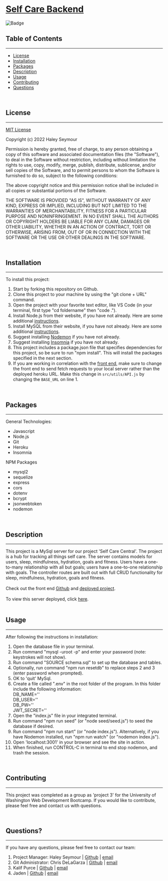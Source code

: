 # **[Self Care Backend](https://selfcarecentralserver.herokuapp.com/)**

![Badge](https://img.shields.io/badge/license-MIT-blue)

## Table of Contents
---
* [License](#license)
* [Installation](#installation)
* [Packages](#packages)
* [Description](#description)
* [Usage](#usage)
* [Contributing](#contributing)
* [Questions](#questions)

<br>

## License 
---
[MIT License](./LICENSE) <br>

Copyright (c) 2022 Haley Seymour

Permission is hereby granted, free of charge, to any person obtaining a copy
of this software and associated documentation files (the "Software"), to deal
in the Software without restriction, including without limitation the rights
to use, copy, modify, merge, publish, distribute, sublicense, and/or sell
copies of the Software, and to permit persons to whom the Software is
furnished to do so, subject to the following conditions:

The above copyright notice and this permission notice shall be included in all
copies or substantial portions of the Software.

THE SOFTWARE IS PROVIDED "AS IS", WITHOUT WARRANTY OF ANY KIND, EXPRESS OR
IMPLIED, INCLUDING BUT NOT LIMITED TO THE WARRANTIES OF MERCHANTABILITY,
FITNESS FOR A PARTICULAR PURPOSE AND NONINFRINGEMENT. IN NO EVENT SHALL THE
AUTHORS OR COPYRIGHT HOLDERS BE LIABLE FOR ANY CLAIM, DAMAGES OR OTHER
LIABILITY, WHETHER IN AN ACTION OF CONTRACT, TORT OR OTHERWISE, ARISING FROM,
OUT OF OR IN CONNECTION WITH THE SOFTWARE OR THE USE OR OTHER DEALINGS IN THE
SOFTWARE.
 <br>

<br>

## Installation
---
To install this project: 
1. Start by forking this repository on Github. 
2. Clone this project to your machine by using the "git clone + URL" command. 
3. Open the project with your favorite text editor, like VS Code (in your terminal, first type "cd foldername" then "code ."). 
4. Install Node.js from their website, if you have not already. Here are some additional [instructions](https://coding-boot-camp.github.io/full-stack/nodejs/how-to-install-nodejs).
5. Install MySQL from their website, if you have not already. Here are some additional [instructions](https://coding-boot-camp.github.io/full-stack/mysql/mysql-installation-guide).
6. Suggest installing [Nodemon](https://www.npmjs.com/package/nodemon) if you have not already.
7. Suggest installing [Insomnia](https://insomnia.rest/download) if you have not already. 
8. This project includes a package.json file that specifies dependencies for this project, so be sure to run "npm install". This will install the packages specified in the next section. 
10. If you are working in correlation with the [front end](https://github.com/Interrubble/SelfCareCentral), make sure to change the front end to send fetch requests to your local server rather than the deployed heroku URL. Make this change in `src/utils/API.js` by changing the `BASE_URL` on line 1. 

<br>

## Packages
---
General Technologies: 
- Javascript
- Node.js
- Git
- Heroku 
- Insomnia

NPM Packages
- mysql2
- sequelize 
- express
- cors
- dotenv
- bcrypt
- jsonwebtoken
- nodemon 

<br>

## Description
---
This project is a MySql server for our project 'Self Care Central'. The project is a hub for tracking all things self care. The server contains models for users, sleep, mindfulness, hydration, goals and fitness. Users have a one-to-many relationship with all but goals; users have a one-to-one relationship with goals. The controller routes are built out with full CRUD functionality for sleep, mindfulness, hydration, goals and fitness. 
<br><br>
Check out the front end [Github](https://github.com/Interrubble/SelfCareCentral) and [deployed project](https://selfcarecentral.herokuapp.com/). 
<br><br>
To view this server deployed, click [here](https://selfcarecentralserver.herokuapp.com/). <br><br>

## Usage 
---
After following the instructions in installation: 
1. Open the database file in your terminal. 
2. Run command "mysql -uroot -p" and enter your password (note: keystrokes will not show).
3. Run command "SOURCE schema.sql" to set up the database and tables.
4. Optionally, run command "npm run resetdb" to replace steps 2 and 3 (enter password when prompted).
5. OK to 'quit' MySql.
6. Create a file called ".env" in the root folder of the program. In this folder include the following information: <br>
DB_NAME='' <br>
DB_USER='' <br>
DB_PW='' <br>
JWT_SECRET=''<br>
7. Open the "index.js" file in your integrated terminal. 
8. Run command "npm run seed" (or "node seed/seed.js") to seed the database if desired.
9. Run command "npm run start" (or "node index.js"). Alternatively, if you have Nodemon installed, run "npm run watch" (or "nodemon index.js"). 
10. Open 'localhost:3001' in your browser and see the site in action.
11. When finished, run CONTROL-C in terminal to end stop nodemon, and trash the session. 
<br>

## Contributing 
---
This project was completed as a group as 'project 3' for the University of Washington Web Development Bootcamp. If you would like to contribute, please feel free and contact us with questions. 

<br>

## Questions?
---
If you have any questions, please feel free to contact our team: 
1. Project Manager: Haley Seymour | [Github](https://github.com/hseymo) | [email](mailto:haleycseymour@comcast.net)
2. Git Administrator: Chris DeLaGarza | [Github](https://github.com/Interrubble) | [email](delagarzachris@icloud.com)
3. Kalif Purce | [Github](https://github.com/Unconditionallove47) | [email](kpurcedesigns@gmail.com)
4. Jaden | [Github](https://github.com/eminss) | [email]()